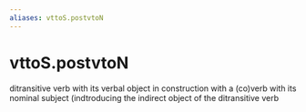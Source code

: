 ```yaml
---
aliases: vttoS.postvtoN
---
```

# vttoS.postvtoN

ditransitive verb with its verbal object in construction with a (co)verb with its nominal subject (indtroducing the indirect object of the ditransitive verb
> 